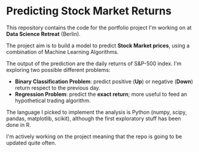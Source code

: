Predicting Stock Market Returns 
========

This repository contains the code for the portfolio project I'm working on at **Data Science Retreat** (Berlin).

The project aim is to build a model to predict **Stock Market prices**, using a combination of Machine Learning Algorithms.

The output of the prediction are the daily returns of S&P-500 index. I'm exploring two possible different problems:

* **Binary Classification Problem**: predict positive (**Up**) or negative (**Down**) return respect to the previous day.
* **Regression Problem**: predict the **exact return**; more useful to feed an hypothetical trading algorithm.

The language I picked to implement the analysis is Python (numpy, scipy, pandas, matplotlib, scikit), although the first exploratory stuff has been done in R.

I'm actively working on the project meaning that the repo is going to be updated quite often.
